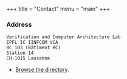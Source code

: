 +++
title = "Contact"
menu = "main"
+++

### Address

```
Verification and Computer Architecture Lab
EPFL IC IINFCOM VCA
BC 103 (Bâtiment BC)
Station 14
CH-1015 Lausanne
```


- [Browse the directory](https://search.epfl.ch/?filter=unit&q=VCA).
